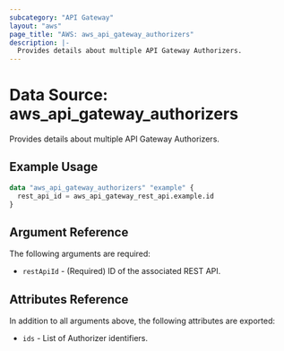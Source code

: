 ```yaml
---
subcategory: "API Gateway"
layout: "aws"
page_title: "AWS: aws_api_gateway_authorizers"
description: |-
  Provides details about multiple API Gateway Authorizers.
---
```


# Data Source: aws_api_gateway_authorizers

Provides details about multiple API Gateway Authorizers.

## Example Usage

```terraform
data "aws_api_gateway_authorizers" "example" {
  rest_api_id = aws_api_gateway_rest_api.example.id
}
```

## Argument Reference

The following arguments are required:

* `restApiId` - (Required) ID of the associated REST API.

## Attributes Reference

In addition to all arguments above, the following attributes are exported:

* `ids` - List of Authorizer identifiers.

<!-- cache-key: cdktf-0.17.0-pre.15 input-5a2fd10607e7736732b5d2329a16a45b2c44f371660c45e2a4cefab264648cc7 -->